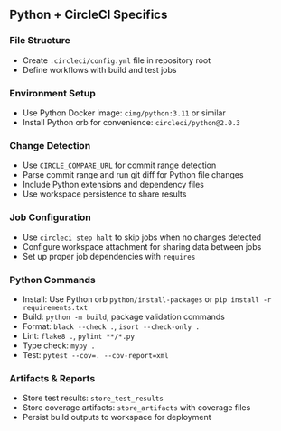 ## Python + CircleCI Specifics

### File Structure
- Create `.circleci/config.yml` file in repository root
- Define workflows with build and test jobs

### Environment Setup
- Use Python Docker image: `cimg/python:3.11` or similar
- Install Python orb for convenience: `circleci/python@2.0.3`

### Change Detection
- Use `CIRCLE_COMPARE_URL` for commit range detection
- Parse commit range and run git diff for Python file changes
- Include Python extensions and dependency files
- Use workspace persistence to share results

### Job Configuration
- Use `circleci step halt` to skip jobs when no changes detected
- Configure workspace attachment for sharing data between jobs
- Set up proper job dependencies with `requires`

### Python Commands
- Install: Use Python orb `python/install-packages` or `pip install -r requirements.txt`
- Build: `python -m build`, package validation commands
- Format: `black --check .`, `isort --check-only .`
- Lint: `flake8 .`, `pylint **/*.py`
- Type check: `mypy .`
- Test: `pytest --cov=. --cov-report=xml`

### Artifacts & Reports
- Store test results: `store_test_results` 
- Store coverage artifacts: `store_artifacts` with coverage files
- Persist build outputs to workspace for deployment